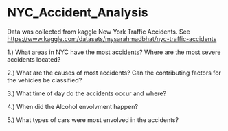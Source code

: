 # NYC_Accident_Analysis
Data was collected from kaggle New York Traffic Accidents. See
https://www.kaggle.com/datasets/mysarahmadbhat/nyc-traffic-accidents

1.) What areas in NYC have the most accidents? Where are the most severe accidents located?

2.) What are the causes of most accidents? Can the contributing factors for the vehicles be classified?

3.) What time of day do the accidents occur and where?

4.) When did the Alcohol envolvment happen?

5.) What types of cars were most envolved in the accidents?
